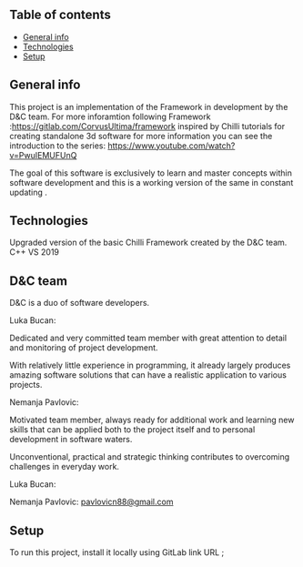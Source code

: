  ## Table of contents
* [General info](#general-info)
* [Technologies](#technologies)
* [Setup](#setup)

## General info
This project is an implementation of the Framework in development by the D&C team.
For more inforamtion following Framework :https://gitlab.com/CorvusUltima/framework
inspired by Chilli tutorials for creating standalone 3d software
for more information you can see the introduction to the series:
https://www.youtube.com/watch?v=PwuIEMUFUnQ

The goal of this software is exclusively to learn and master  concepts within software development and this is a working version of the same in constant updating .
	    
## Technologies
Upgraded version of the basic Chilli Framework created by the D&C team.
C++
VS 2019


## D&C team

D&C is a duo of software developers.

Luka Bucan:

Dedicated and very committed team member with great attention to detail and monitoring of project development.

With relatively little experience in programming, it already largely produces amazing software solutions that can have a realistic application to various projects.

Nemanja Pavlovic:

Motivated team member, always ready for additional work and learning new skills that can be applied both to the project itself and to personal development in software waters.

Unconventional, practical and strategic thinking contributes to overcoming challenges in everyday work.


Luka Bucan:

Nemanja Pavlovic: pavlovicn88@gmail.com









	
## Setup
To run this project, install it locally using GitLab link URL ;

```

```
